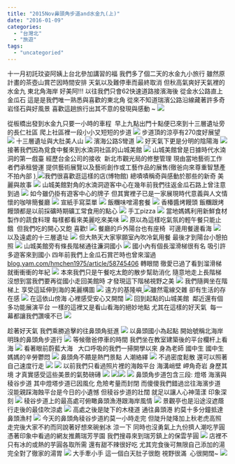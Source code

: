 ```yaml
---
title: "2015Nov鼻頭角步道and水金九(上)"
date: "2016-01-09"
categories: 
  - "台灣北"
  - "旅遊"
tags: 
  - "uncategoried"
---
```


十一月初託玟姿阿姨上台北參加講習的福 我們多了個二天的水金九小旅行 雖然原計畫的茶壺山賞芒因時間安排 天氣以及難停車而最終取消 但秋高氣爽好天氣裡的水金九 東北角海岸 好美阿!!! 以往我們只會62快速道路接濱海後 從金水公路直上金瓜石 這是是我們唯一熟悉與喜歡的東北角 從來不知道瑞濱公路沿線藏著許多奇岩怪石與好風景 喜歡這趟旅行出其不意的發現與感動 ~ [![](images/23087942491_d57744f307.jpg)](http://flickr.com/photos/33703965@N00/23087942491)

從板橋出發到水金九只要一小時的車程  早上九點出門十點便已來到十三層遺址旁的長仁社區 爬上社區裡一段小小又短短的步道 ![](images/23087960861_94374bfb0a.jpg) 步道頂的涼亭有270度好展望 [![](images/22658390847_0bff8d6611.jpg)](http://flickr.com/photos/33703965@N00/22658390847) 十三層遺址與大肚美人山 [![](images/22684416209_09bdf02b6a.jpg)](http://flickr.com/photos/33703965@N00/22684416209) 濱海公路S彎道 [![](images/23076767755_bd5f6bdc8c.jpg)](http://flickr.com/photos/33703965@N00/23076767755) 好天氣下更是分明的陰陽海 [![](images/22658352858_e82c55c67f.jpg)](http://flickr.com/photos/33703965@N00/22658352858) 接著我們因為覓食中餐來到水湳洞社區的山城美館 [![](images/23063138192_25ff5445ba.jpg)](http://flickr.com/photos/33703965@N00/23063138192) 山城美館曾是日據時代水湳洞的第一戲臺 經歷台金公司的接收  新北市觀光局的修整管理 現由當地藝術工作者們承租營運 提供藝術展覽以及藝術創作或工藝作品的展售(徹爸向來尊重智慧產 不拍內部 )[ ![](images/23087957341_0154316944.jpg)](http://flickr.com/photos/33703965@N00/23087957341)我們很喜歡逛這樣的店(博物館) 總嘖嘖稱奇與感動於那些的新奇 美麗與故事 [![](images/23087956661_ccbb8865f2.jpg)](http://flickr.com/photos/33703965@N00/23087956661) 山城美館對角的水湳洞遊客中心在幾年前我們往返金瓜石路上曾注意到過 [![](images/22684479709_a47a0894ac.jpg)](http://flickr.com/photos/33703965@N00/22684479709) 如今雖仍掛有遊客中心的牌子 但其實裡子已是一家展現時代意義與人文情懷的咖啡簡餐廳 [![](images/23076762815_ba7671f740.jpg)](http://flickr.com/photos/33703965@N00/23076762815) 宣紙手寫菜單 [![](images/22658348908_8f8c56988e.jpg)](http://flickr.com/photos/33703965@N00/22658348908) 飯糰味噌湯套餐 [![](images/23087953401_b4bcfbe596.jpg)](http://flickr.com/photos/33703965@N00/23087953401) 香椿醬烤饅頭 飯糰跟烤饅頭都是以前採礦時期礦工常食用的點心 [![](images/22658383267_6fb113a8b9.jpg)](http://flickr.com/photos/33703965@N00/22658383267) 手工pizza [![](images/22455541603_83872e5503.jpg)](http://flickr.com/photos/33703965@N00/22455541603) 當地媽媽利用新鮮食材製作的蔬食料理 每樣都看來美麗吃來美味 [![](images/22658345258_496f0a154e.jpg)](http://flickr.com/photos/33703965@N00/22658345258) 原以為這樣吃氣氛的輕午餐只能止餓  但我們吃的開心又飽 喜歡! [![](images/23087950611_0c67805363.jpg)](http://flickr.com/photos/33703965@N00/23087950611) 餐廳的戶外陽台也有座椅  可邊用餐邊看海 [![](images/22658343058_60a99902cf.jpg)](http://flickr.com/photos/33703965@N00/22658343058) 以及遠處的十三層遺址 [![](images/22684471629_fea8a0e2a7.jpg)](http://flickr.com/photos/33703965@N00/22684471629) 但大熱天大家寧願室內吹冷氣用餐 最後才到陽台小憩拍照 [![](images/22658285378_693d1616be.jpg)](http://flickr.com/photos/33703965@N00/22658285378) 山城美館旁有條長階梯通往濂洞國小 [![](images/22453949174_090e76110b.jpg)](http://flickr.com/photos/33703965@N00/22453949174) 國小內有個長溜滑梯很有名 吸引許多遊客來到國小 四年前我們上金瓜石賞芒時也曾來溜過 [blog.yam.com/hmchen1975/article/58745406](http://blog.yam.com/hmchen1975/article/58745406) 轉眼間 徹愛已過了看到溜滑梯就衝衝衝的年紀 [![](images/22684415849_9d31cfc652.jpg)](http://flickr.com/photos/33703965@N00/22684415849) 本來我們只是午餐吃太飽的散步幫助消化 隨意地走上長階梯 沒想到當我們要再從國小走回美館時 才發現這下階梯視野之美 [![](images/22453948634_70c39baed1.jpg)](http://flickr.com/photos/33703965@N00/22453948634) 我們隨興坐在階梯上 享受這延伸到海的美麗構圖 [![](images/22453948104_8b7bc7afa6.jpg)](http://flickr.com/photos/33703965@N00/22453948104) 遠方的基隆嶼[ ![](images/23087943991_2121862b1e.jpg)](http://flickr.com/photos/33703965@N00/23087943991)雖然電線交雜 卻有生活的存在感 [![](images/22453946824_8ee90fbedb.jpg)](http://flickr.com/photos/33703965@N00/22453946824) 在這依山傍海 心裡感受安心又開闊 [![](images/23063125112_64de4c94eb.jpg)](http://flickr.com/photos/33703965@N00/23063125112) 回到起點的山城美館  鄰近還有個多功能展演平台 一樣的這裡又是看山看海的絕妙地點 尤其在這樣的好天氣  每一幕都讓我們讚嘆不已 [![](images/23050695646_f7bac92aea.jpg)](http://flickr.com/photos/33703965@N00/23050695646)

趁著好天氣 我們乘勝追擊的往鼻頭角挺進 [![](images/23076749985_b817cca54a.jpg)](http://flickr.com/photos/33703965@N00/23076749985) 以鼻頭國小為起點 開始號稱北海岸明珠的鼻頭角步道行 [![](images/22455531053_d5feb0981f.jpg)](http://flickr.com/photos/33703965@N00/22455531053) 等候徹爸停車的時間 我們坐在教室建築後的平台欄杆上看海 [![](images/23050693356_e3f4d51ec4.jpg)](http://flickr.com/photos/33703965@N00/23050693356) 看著眼前蔚藍大海   大口呼吸的我們一掃開學以來 身為老師 國中生 國中生媽媽的辛勞鬱悶 [![](images/23063070292_91bda9e5fa.jpg)](http://flickr.com/photos/33703965@N00/23063070292) 鼻頭角不饋是熱門景點 人潮絡繹 [![](images/23076746685_cec4c1eff9.jpg)](http://flickr.com/photos/33703965@N00/23076746685) 不過密度鬆散 還可以照著自己速度行走 [![](images/22658369667_0d0b7b98d4.jpg)](http://flickr.com/photos/33703965@N00/22658369667) [![](images/22453939934_32dcf909cd.jpg)](http://flickr.com/photos/33703965@N00/22453939934) 以前我們只看過照片裡的海蝕平台 海溝峭壁 岬角奇岩 身歷其境 才真實感受這些美景的氣勢磅礡 [![](images/22684458449_a128ddf635.jpg)](http://flickr.com/photos/33703965@N00/22684458449) [ ![](images/22684457859_c00404acbe.jpg)](http://flickr.com/photos/33703965@N00/22684457859)[![](images/22453891974_b3f1cfb732.jpg)](http://flickr.com/photos/33703965@N00/22453891974)  ![](images/22684457209_3df9489e65.jpg) 鼻頭角步道包含三段: 燈塔 海濱與稜谷步道 其中燈塔步道已因風化 危險考量而封閉 而傻傻我們錯過岔往海濱步道 沒能親踩海蝕平台是今日的小遺憾 但稜谷步道的壯闊 就足以讓人心神蕩漾 印象深刻 [![](images/23087933531_7efe713313.jpg)](http://flickr.com/photos/33703965@N00/23087933531) 稜谷步道上的最高處可俯瞰鼻頭漁港跟海岸風情 [![](images/22684454049_a61d3005e4.jpg)](http://flickr.com/photos/33703965@N00/22684454049) 景觀亭也是沿途沒遮蔭行走後的最佳吹涼處 [![](images/22453933254_c0a137c285.jpg)](http://flickr.com/photos/33703965@N00/22453933254) 高處之後是陡下的木棧道 通往鼻頭港 約莫十多分鐘抵達鼻頭漁村 [![](images/23087930321_8e34845c04.jpg)](http://flickr.com/photos/33703965@N00/23087930321) 今天的鼻頭角稜谷步道約莫一小時走完 但陡升陡降加上秋老虎高照 走完後大家不約而同說著好想來碗剉冰 涼一下 同時也沒勇氣上九份擠人潮吃芋圓 憑著印象中看過的網友推薦瑞芳芋園 我們搜尋來到瑞芳鎮上的保雲芋圓 [![](images/22658360467_dbfeb3e4f2.jpg)](http://flickr.com/photos/33703965@N00/22658360467) 店裡不只有冰的或熱的芋圓各取所需 還有甜不辣很好吃 尤其完食後可無限自己添加的湯 完全對了徹家的湯胃 [![](images/22453931484_c3c96c7af8.jpg)](http://flickr.com/photos/33703965@N00/22453931484) 大手牽小手 這一個白天肚子很飽 視野很滿  心很開闊~ [![](images/23063108642_cd7dbb157f.jpg)](http://flickr.com/photos/33703965@N00/23063108642)
